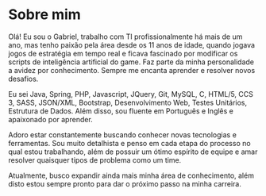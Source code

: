 # Sobre mim

Olá! Eu sou o Gabriel, trabalho com TI profissionalmente há mais de um ano, mas tenho paixão pela área desde os 11 anos de idade, quando jogava jogos de estratégia em tempo real e ficava fascinado por modificar os scripts de inteligência artificial do game. Faz parte da minha personalidade a avidez por conhecimento. Sempre me encanta aprender e resolver novos desafios.

Eu sei Java, Spring, PHP, Javascript, JQuery, Git, MySQL, C, HTML/5, CCS 3, SASS, JSON/XML, Bootstrap, Desenvolvimento Web, Testes Unitários, Estrutura de Dados. Além disso, sou fluente em Português e Inglês e apaixonado por aprender.

Adoro estar constantemente buscando conhecer novas tecnologias e ferramentas. Sou muito detalhista e penso em cada etapa do processo no qual estou trabalhando, além de possuir um ótimo espírito de equipe e amar resolver quaisquer tipos de problema como um time.

Atualmente, busco expandir ainda mais minha área de conhecimento, além disto estou sempre pronto para dar o próximo passo na minha carreira.
